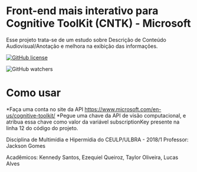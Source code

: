 # Front-end mais interativo para Cognitive ToolKit (CNTK) - Microsoft

Esse projeto trata-se de um estudo sobre Descrição de Conteúdo Audiovisual/Anotação e melhora na exibição das informações.


[![GitHub license](https://img.shields.io/github/license/Qnedy/testCogToolKitMS.svg)](https://github.com/Qnedy/testCogToolKitMS/blob/master/LICENSE)


![GitHub watchers](https://img.shields.io/github/watchers/badges/shields.svg?style=social&label=Watch)




# Como usar
*Faça uma conta no site da API <https://www.microsoft.com/en-us/cognitive-toolkit/>
*Pegue uma chave da API de visão computacional, e atribua essa chave como valor da variável subscriptionKey
 presente na linha 12 do código do projeto.


Disciplina de Multimídia e Hipermídia do CEULP/ULBRA - 2018/1
Professor: Jackson Gomes

Acadêmicos: Kennedy Santos, Ezequiel Queiroz, Taylor Oliveira, Lucas Alves
